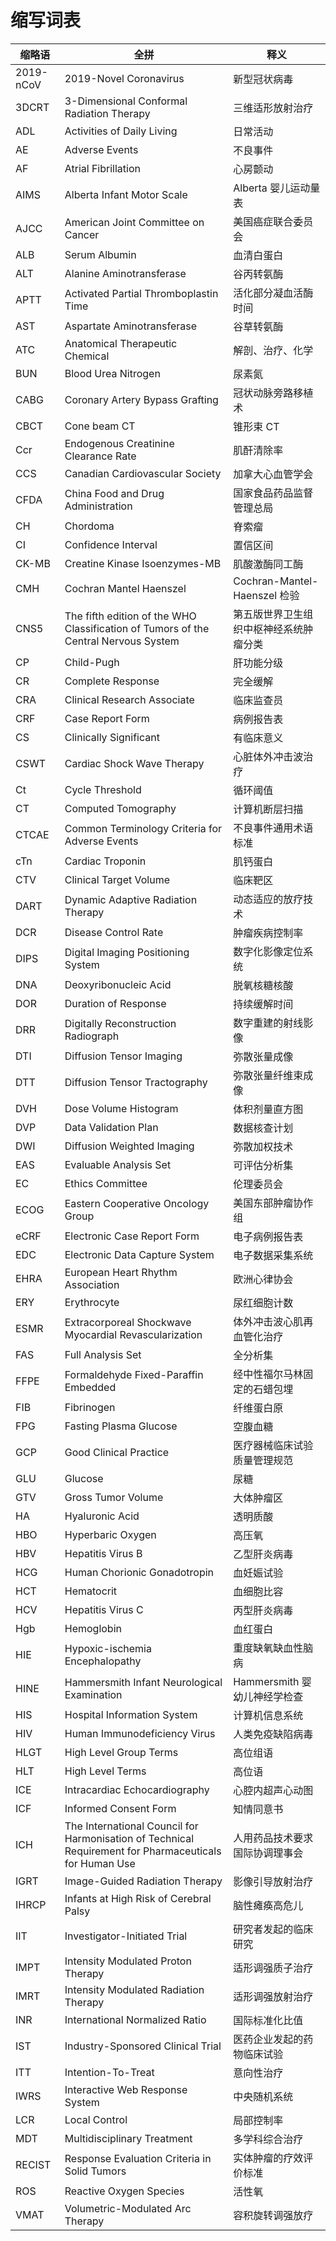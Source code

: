 # 缩写词表

| 缩略语    | 全拼                                                                                                   | 释义                                   |
| --------- | ------------------------------------------------------------------------------------------------------ | -------------------------------------- |
| 2019-nCoV | 2019-Novel Coronavirus                                                                                 | 新型冠状病毒                           |
| 3DCRT     | 3-Dimensional Conformal Radiation Therapy                                                              | 三维适形放射治疗                       |
| ADL       | Activities of Daily Living                                                                             | 日常活动                               |
| AE        | Adverse Events                                                                                         | 不良事件                               |
| AF        | Atrial Fibrillation                                                                                    | 心房颤动                               |
| AIMS      | Alberta Infant Motor Scale                                                                             | Alberta 婴儿运动量表                   |
| AJCC      | American Joint Committee on Cancer                                                                     | 美国癌症联合委员会                     |
| ALB       | Serum Albumin                                                                                          | 血清白蛋白                             |
| ALT       | Alanine Aminotransferase                                                                               | 谷丙转氨酶                             |
| APTT      | Activated Partial Thromboplastin Time                                                                  | 活化部分凝血活酶时间                   |
| AST       | Aspartate Aminotransferase                                                                             | 谷草转氨酶                             |
| ATC       | Anatomical Therapeutic Chemical                                                                        | 解剖、治疗、化学                       |
| BUN       | Blood Urea Nitrogen                                                                                    | 尿素氮                                 |
| CABG      | Coronary Artery Bypass Grafting                                                                        | 冠状动脉旁路移植术                     |
| CBCT      | Cone beam CT                                                                                           | 锥形束 CT                              |
| Ccr       | Endogenous Creatinine Clearance Rate                                                                   | 肌酐清除率                             |
| CCS       | Canadian Cardiovascular Society                                                                        | 加拿大心血管学会                       |
| CFDA      | China Food and Drug Administration                                                                     | 国家食品药品监督管理总局               |
| CH        | Chordoma                                                                                               | 脊索瘤                                 |
| CI        | Confidence Interval                                                                                    | 置信区间                               |
| CK-MB     | Creatine Kinase Isoenzymes-MB                                                                          | 肌酸激酶同工酶                         |
| CMH       | Cochran Mantel Haenszel                                                                                | Cochran-Mantel-Haenszel 检验           |
| CNS5      | The fifth edition of the WHO Classification of Tumors of the Central Nervous System                    | 第五版世界卫生组织中枢神经系统肿瘤分类 |
| CP        | Child-Pugh                                                                                             | 肝功能分级                             |
| CR        | Complete Response                                                                                      | 完全缓解                               |
| CRA       | Clinical Research Associate                                                                            | 临床监查员                             |
| CRF       | Case Report Form                                                                                       | 病例报告表                             |
| CS        | Clinically Significant                                                                                 | 有临床意义                             |
| CSWT      | Cardiac Shock Wave Therapy                                                                             | 心脏体外冲击波治疗                     |
| Ct        | Cycle Threshold                                                                                        | 循环阈值                               |
| CT        | Computed Tomography                                                                                    | 计算机断层扫描                         |
| CTCAE     | Common Terminology Criteria for Adverse Events                                                         | 不良事件通用术语标准                   |
| cTn       | Cardiac Troponin                                                                                       | 肌钙蛋白                               |
| CTV       | Clinical Target Volume                                                                                 | 临床靶区                               |
| DART      | Dynamic Adaptive Radiation Therapy                                                                     | 动态适应的放疗技术                     |
| DCR       | Disease Control Rate                                                                                   | 肿瘤疾病控制率                         |
| DIPS      | Digital Imaging Positioning System                                                                     | 数字化影像定位系统                     |
| DNA       | Deoxyribonucleic Acid                                                                                  | 脱氧核糖核酸                           |
| DOR       | Duration of Response                                                                                   | 持续缓解时间                           |
| DRR       | Digitally Reconstruction Radiograph                                                                    | 数字重建的射线影像                     |
| DTI       | Diffusion Tensor Imaging                                                                               | 弥散张量成像                           |
| DTT       | Diffusion Tensor Tractography                                                                          | 弥散张量纤维束成像                     |
| DVH       | Dose Volume Histogram                                                                                  | 体积剂量直方图                         |
| DVP       | Data Validation Plan                                                                                   | 数据核查计划                           |
| DWI       | Diffusion Weighted Imaging                                                                             | 弥散加权技术                           |
| EAS       | Evaluable Analysis Set                                                                                 | 可评估分析集                           |
| EC        | Ethics Committee                                                                                       | 伦理委员会                             |
| ECOG      | Eastern Cooperative Oncology Group                                                                     | 美国东部肿瘤协作组                     |
| eCRF      | Electronic Case Report Form                                                                            | 电子病例报告表                         |
| EDC       | Electronic Data Capture System                                                                         | 电子数据采集系统                       |
| EHRA      | European Heart Rhythm Association                                                                      | 欧洲心律协会                           |
| ERY       | Erythrocyte                                                                                            | 尿红细胞计数                           |
| ESMR      | Extracorporeal Shockwave Myocardial Revascularization                                                  | 体外冲击波心肌再血管化治疗             |
| FAS       | Full Analysis Set                                                                                      | 全分析集                               |
| FFPE      | Formaldehyde Fixed-Paraffin Embedded                                                                   | 经中性福尔马林固定的石蜡包埋           |
| FIB       | Fibrinogen                                                                                             | 纤维蛋白原                             |
| FPG       | Fasting Plasma Glucose                                                                                 | 空腹血糖                               |
| GCP       | Good Clinical Practice                                                                                 | 医疗器械临床试验质量管理规范           |
| GLU       | Glucose                                                                                                | 尿糖                                   |
| GTV       | Gross Tumor Volume                                                                                     | 大体肿瘤区                             |
| HA        | Hyaluronic Acid                                                                                        | 透明质酸                               |
| HBO       | Hyperbaric Oxygen                                                                                      | 高压氧                                 |
| HBV       | Hepatitis Virus B                                                                                      | 乙型肝炎病毒                           |
| HCG       | Human Chorionic Gonadotropin                                                                           | 血妊娠试验                             |
| HCT       | Hematocrit                                                                                             | 血细胞比容                             |
| HCV       | Hepatitis Virus C                                                                                      | 丙型肝炎病毒                           |
| Hgb       | Hemoglobin                                                                                             | 血红蛋白                               |
| HIE       | Hypoxic-ischemia Encephalopathy                                                                        | 重度缺氧缺血性脑病                     |
| HINE      | Hammersmith Infant Neurological Examination                                                            | Hammersmith 婴幼儿神经学检查           |
| HIS       | Hospital Information System                                                                            | 计算机信息系统                         |
| HIV       | Human Immunodeficiency Virus                                                                           | 人类免疫缺陷病毒                       |
| HLGT      | High Level Group Terms                                                                                 | 高位组语                               |
| HLT       | High Level Terms                                                                                       | 高位语                                 |
| ICE       | Intracardiac Echocardiography                                                                          | 心腔内超声心动图                       |
| ICF       | Informed Consent Form                                                                                  | 知情同意书                             |
| ICH       | The International Council for Harmonisation of Technical Requirement for Pharmaceuticals for Human Use | 人用药品技术要求国际协调理事会         |
| IGRT      | Image-Guided Radiation Therapy                                                                         | 影像引导放射治疗                       |
| IHRCP     | Infants at High Risk of Cerebral Palsy                                                                 | 脑性瘫痪高危儿                         |
| IIT       | Investigator-Initiated Trial                                                                           | 研究者发起的临床研究                   |
| IMPT      | Intensity Modulated Proton Therapy                                                                     | 适形调强质子治疗                       |
| IMRT      | Intensity Modulated Radiation Therapy                                                                  | 适形调强放射治疗                       |
| INR       | International Normalized Ratio                                                                         | 国际标准化比值                         |
| IST       | Industry-Sponsored Clinical Trial                                                                      | 医药企业发起的药物临床试验             |
| ITT       | Intention-To-Treat                                                                                     | 意向性治疗                             |
| IWRS      | Interactive Web Response System                                                                        | 中央随机系统                           |
| LCR       | Local Control                                                                                          | 局部控制率                             |
| MDT       | Multidisciplinary Treatment                                                                            | 多学科综合治疗                         |
| RECIST    | Response Evaluation Criteria in Solid Tumors                                                           | 实体肿瘤的疗效评价标准                 |
| ROS       | Reactive Oxygen Species                                                                                | 活性氧                                 |
| VMAT      | Volumetric-Modulated Arc Therapy                                                                       | 容积旋转调强放疗                       |
